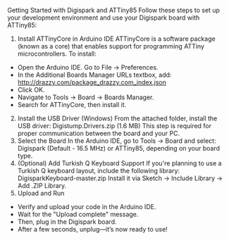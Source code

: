 Getting Started with Digispark and ATTiny85
Follow these steps to set up your development environment and use your Digispark board with ATTiny85:
1. Install ATTinyCore in Arduino IDE
ATTinyCore is a software package (known as a core) that enables support for programming ATTiny microcontrollers.
To install:
- Open the Arduino IDE. Go to File → Preferences.
- In the Additional Boards Manager URLs textbox, add:
http://drazzy.com/package_drazzy.com_index.json
- Click OK.
- Navigate to Tools → Board → Boards Manager.
- Search for ATTinyCore, then install it.
2. Install the USB Driver (Windows)
From the attached folder, install the USB driver:
Digistump.Drivers.zip (1.6 MB)
This step is required for proper communication between the board and your PC.
3. Select the Board
In the Arduino IDE, go to Tools → Board and select:
Digispark (Default - 16.5 MHz) or ATTiny85, depending on your board type.
4. (Optional) Add Turkish Q Keyboard Support
If you're planning to use a Turkish Q keyboard layout, include the following library:
DigisparkKeyboard-master.zip
Install it via Sketch → Include Library → Add .ZIP Library.
5. Upload and Run
- Verify and upload your code in the Arduino IDE.
- Wait for the "Upload complete" message.
- Then, plug in the Digispark board.
- After a few seconds, unplug—it’s now ready to use!
